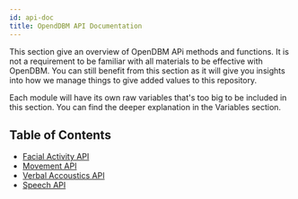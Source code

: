 ```yaml
---
id: api-doc
title: OpendDBM API Documentation
---
```


This section give an overview of OpenDBM APi methods and functions. It is not a requirement to be familiar with all materials to be effective with OpenDBM. You can still benefit from this section as it will give you insights into how we manage things to give added values to this repository.

Each module will have its own raw variables that's too big to be included in this section. You can find the deeper explanation in the Variables section.

## Table of Contents

- [Facial Activity API](/docs/docs/facial-activity-api)
- [Movement API](/docs/docs/movement-api)
- [Verbal Accoustics API](/docs/docs/verbal-accoustics-api)
- [Speech API](/docs/docs/speech-api)
